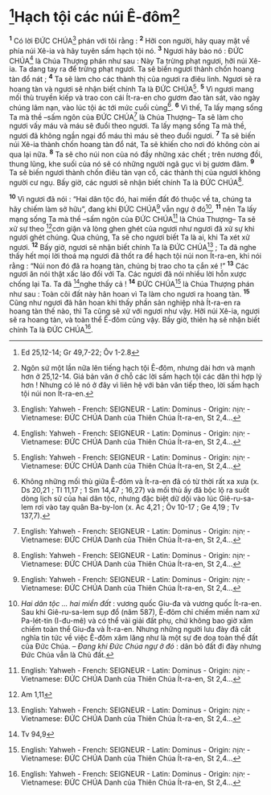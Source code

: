 # [^1@-fbe40611-e389-427a-b4c2-6ec80a80043c]Hạch tội các núi Ê-đôm[^1-fbe40611-e389-427a-b4c2-6ec80a80043c]
<sup><b>1</b></sup> Có lời ĐỨC CHÚA[^6-fbe40611-e389-427a-b4c2-6ec80a80043c] phán với tôi rằng : <sup><b>2</b></sup> Hỡi con người, hãy quay mặt về phía núi Xê-ia và hãy tuyên sấm hạch tội nó. <sup><b>3</b></sup> Ngươi hãy bảo nó : ĐỨC CHÚA[^6-fbe40611-e389-427a-b4c2-6ec80a80043c] là Chúa Thượng phán như sau : Này Ta trừng phạt ngươi, hỡi núi Xê-ia. Ta dang tay ra để trừng phạt ngươi. Ta sẽ biến ngươi thành chốn hoang tàn đổ nát ; <sup><b>4</b></sup> Ta sẽ làm cho các thành thị của ngươi ra điêu linh. Ngươi sẽ ra hoang tàn và ngươi sẽ nhận biết chính Ta là ĐỨC CHÚA[^6-fbe40611-e389-427a-b4c2-6ec80a80043c]. <sup><b>5</b></sup> Vì ngươi mang mối thù truyền kiếp và trao con cái Ít-ra-en cho gươm đao tàn sát, vào ngày chúng lâm nạn, vào lúc tội ác tới mức cuối cùng[^2-fbe40611-e389-427a-b4c2-6ec80a80043c]. <sup><b>6</b></sup> Vì thế, Ta lấy mạng sống Ta mà thề –sấm ngôn của ĐỨC CHÚA[^6-fbe40611-e389-427a-b4c2-6ec80a80043c] là Chúa Thượng– Ta sẽ làm cho ngươi vấy máu và máu sẽ đuổi theo ngươi. Ta lấy mạng sống Ta mà thề, ngươi đã không ngần ngại đổ máu thì máu sẽ theo đuổi ngươi. <sup><b>7</b></sup> Ta sẽ biến núi Xê-ia thành chốn hoang tàn đổ nát, Ta sẽ khiến cho nơi đó không còn ai qua lại nữa. <sup><b>8</b></sup> Ta sẽ cho núi non của nó đầy những xác chết ; trên nương đồi, thung lũng, khe suối của nó sẽ có những người ngã gục vì bị gươm đâm. <sup><b>9</b></sup> Ta sẽ biến ngươi thành chốn điêu tàn vạn cổ, các thành thị của ngươi không người cư ngụ. Bấy giờ, các ngươi sẽ nhận biết chính Ta là ĐỨC CHÚA[^6-fbe40611-e389-427a-b4c2-6ec80a80043c].

<sup><b>10</b></sup> Vì ngươi đã nói : “Hai dân tộc đó, hai miền đất đó thuộc về ta, chúng ta hãy chiếm làm sở hữu”, đang khi ĐỨC CHÚA[^6-fbe40611-e389-427a-b4c2-6ec80a80043c] vẫn ngự ở đó[^3-fbe40611-e389-427a-b4c2-6ec80a80043c], <sup><b>11</b></sup> nên Ta lấy mạng sống Ta mà thề –sấm ngôn của ĐỨC CHÚA[^6-fbe40611-e389-427a-b4c2-6ec80a80043c] là Chúa Thượng– Ta sẽ xử sự theo [^2@-fbe40611-e389-427a-b4c2-6ec80a80043c]cơn giận và lòng ghen ghét của ngươi như ngươi đã xử sự khi ngươi ghét chúng. Qua chúng, Ta sẽ cho ngươi biết Ta là ai, khi Ta xét xử ngươi. <sup><b>12</b></sup> Bấy giờ, ngươi sẽ nhận biết chính Ta là ĐỨC CHÚA[^6-fbe40611-e389-427a-b4c2-6ec80a80043c] ; Ta đã nghe thấy hết mọi lời thoá mạ ngươi đã thốt ra để hạch tội núi non Ít-ra-en, khi nói rằng : “Núi non đó đã ra hoang tàn, chúng bị trao cho ta cắn xé !” <sup><b>13</b></sup> Các ngươi ăn nói thật xấc láo đối với Ta. Các ngươi đã nói nhiều lời hỗn xược chống lại Ta. Ta đã [^3@-fbe40611-e389-427a-b4c2-6ec80a80043c]nghe thấy cả ! <sup><b>14</b></sup> ĐỨC CHÚA[^6-fbe40611-e389-427a-b4c2-6ec80a80043c] là Chúa Thượng phán như sau : Toàn cõi đất này hân hoan vì Ta làm cho ngươi ra hoang tàn. <sup><b>15</b></sup> Cũng như ngươi đã hân hoan khi thấy phần sản nghiệp nhà Ít-ra-en ra hoang tàn thế nào, thì Ta cũng sẽ xử với ngươi như vậy. Hỡi núi Xê-ia, ngươi sẽ ra hoang tàn, và toàn thể Ê-đôm cũng vậy. Bấy giờ, thiên hạ sẽ nhận biết chính Ta là ĐỨC CHÚA[^6-fbe40611-e389-427a-b4c2-6ec80a80043c].

[^1-fbe40611-e389-427a-b4c2-6ec80a80043c]: Ngôn sứ một lần nữa lên tiếng hạch tội Ê-đôm, nhưng dài hơn và mạnh hơn ở 25,12-14. Giá bản văn ở chỗ các lời sấm hạch tội các dân thì hợp lý hơn ! Nhưng có lẽ nó ở đây vì liên hệ với bản văn tiếp theo, lời sấm hạch tội núi non Ít-ra-en.
[^2-fbe40611-e389-427a-b4c2-6ec80a80043c]: Không những mối thù giữa Ê-đôm và Ít-ra-en đã có từ thời rất xa xưa (x. Ds 20,21 ; Tl 11,17 ; 1 Sm 14,47 ; 16,27) và mối thù ấy đã bộc lộ ra suốt dòng lịch sử của hai dân tộc, nhưng đặc biệt dữ dội vào lúc Giê-ru-sa-lem rơi vào tay quân Ba-by-lon (x. Ac 4,21 ; Ôv 10-17 ; Ge 4,19 ; Tv 137,7).
[^3-fbe40611-e389-427a-b4c2-6ec80a80043c]: *Hai dân tộc ... hai miền đất* : vương quốc Giu-đa và vương quốc Ít-ra-en. Sau khi Giê-ru-sa-lem sụp đổ (năm 587), Ê-đôm chỉ chiếm miền nam xứ Pa-lét-tin (I-đu-mê) và có thể vài giải đất phụ, chứ không bao giờ xâm chiếm toàn thể Giu-đa và Ít-ra-en. Nhưng những người lưu đày đã cắt nghĩa tin tức về việc Ê-đôm xâm lăng như là một sự đe doạ toàn thể đất của Đức Chúa. – *Đang khi Đức Chúa ngự ở đó* : dân bỏ đất đi đày nhưng Đức Chúa vẫn là Chủ đất.
[^6-fbe40611-e389-427a-b4c2-6ec80a80043c]: English: Yahweh - French: SEIGNEUR - Latin: Dominus - Origin: &#1497;&#1456;&#1492;&#64331;&#1464;&#1492; - Vietnamese: ĐỨC CHÚA Danh của Thiên Chúa Ít-ra-en, St 2,4...
[^6-fbe40611-e389-427a-b4c2-6ec80a80043c]: English: Yahweh - French: SEIGNEUR - Latin: Dominus - Origin: &#1497;&#1456;&#1492;&#64331;&#1464;&#1492; - Vietnamese: ĐỨC CHÚA Danh của Thiên Chúa Ít-ra-en, St 2,4...
[^6-fbe40611-e389-427a-b4c2-6ec80a80043c]: English: Yahweh - French: SEIGNEUR - Latin: Dominus - Origin: &#1497;&#1456;&#1492;&#64331;&#1464;&#1492; - Vietnamese: ĐỨC CHÚA Danh của Thiên Chúa Ít-ra-en, St 2,4...
[^6-fbe40611-e389-427a-b4c2-6ec80a80043c]: English: Yahweh - French: SEIGNEUR - Latin: Dominus - Origin: &#1497;&#1456;&#1492;&#64331;&#1464;&#1492; - Vietnamese: ĐỨC CHÚA Danh của Thiên Chúa Ít-ra-en, St 2,4...
[^6-fbe40611-e389-427a-b4c2-6ec80a80043c]: English: Yahweh - French: SEIGNEUR - Latin: Dominus - Origin: &#1497;&#1456;&#1492;&#64331;&#1464;&#1492; - Vietnamese: ĐỨC CHÚA Danh của Thiên Chúa Ít-ra-en, St 2,4...
[^6-fbe40611-e389-427a-b4c2-6ec80a80043c]: English: Yahweh - French: SEIGNEUR - Latin: Dominus - Origin: &#1497;&#1456;&#1492;&#64331;&#1464;&#1492; - Vietnamese: ĐỨC CHÚA Danh của Thiên Chúa Ít-ra-en, St 2,4...
[^6-fbe40611-e389-427a-b4c2-6ec80a80043c]: English: Yahweh - French: SEIGNEUR - Latin: Dominus - Origin: &#1497;&#1456;&#1492;&#64331;&#1464;&#1492; - Vietnamese: ĐỨC CHÚA Danh của Thiên Chúa Ít-ra-en, St 2,4...
[^6-fbe40611-e389-427a-b4c2-6ec80a80043c]: English: Yahweh - French: SEIGNEUR - Latin: Dominus - Origin: &#1497;&#1456;&#1492;&#64331;&#1464;&#1492; - Vietnamese: ĐỨC CHÚA Danh của Thiên Chúa Ít-ra-en, St 2,4...
[^6-fbe40611-e389-427a-b4c2-6ec80a80043c]: English: Yahweh - French: SEIGNEUR - Latin: Dominus - Origin: &#1497;&#1456;&#1492;&#64331;&#1464;&#1492; - Vietnamese: ĐỨC CHÚA Danh của Thiên Chúa Ít-ra-en, St 2,4...
[^6-fbe40611-e389-427a-b4c2-6ec80a80043c]: English: Yahweh - French: SEIGNEUR - Latin: Dominus - Origin: &#1497;&#1456;&#1492;&#64331;&#1464;&#1492; - Vietnamese: ĐỨC CHÚA Danh của Thiên Chúa Ít-ra-en, St 2,4...
[^1@-fbe40611-e389-427a-b4c2-6ec80a80043c]: Ed 25,12-14; Gr 49,7-22; Ôv 1-2.8
[^2@-fbe40611-e389-427a-b4c2-6ec80a80043c]: Am 1,11
[^3@-fbe40611-e389-427a-b4c2-6ec80a80043c]: Tv 94,9